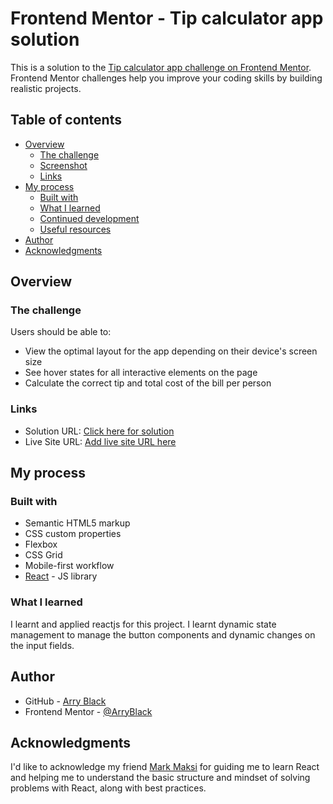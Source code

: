 # Frontend Mentor - Tip calculator app solution

This is a solution to the [Tip calculator app challenge on Frontend Mentor](https://www.frontendmentor.io/challenges/tip-calculator-app-ugJNGbJUX). Frontend Mentor challenges help you improve your coding skills by building realistic projects.

## Table of contents

- [Overview](#overview)
  - [The challenge](#the-challenge)
  - [Screenshot](#screenshot)
  - [Links](#links)
- [My process](#my-process)
  - [Built with](#built-with)
  - [What I learned](#what-i-learned)
  - [Continued development](#continued-development)
  - [Useful resources](#useful-resources)
- [Author](#author)
- [Acknowledgments](#acknowledgments)


## Overview

### The challenge

Users should be able to:

- View the optimal layout for the app depending on their device's screen size
- See hover states for all interactive elements on the page
- Calculate the correct tip and total cost of the bill per person


### Links

- Solution URL: [Click here for solution](https://github.com/ArryBlack/Tip-Calculator-React)
- Live Site URL: [Add live site URL here](https://your-live-site-url.com)

## My process

### Built with

- Semantic HTML5 markup
- CSS custom properties
- Flexbox
- CSS Grid
- Mobile-first workflow
- [React](https://reactjs.org/) - JS library



### What I learned

I learnt and applied reactjs for this project. I learnt dynamic state management to manage the button components and dynamic changes on the input fields.



## Author

- GitHub - [Arry Black](https://github.com/ArryBlack)
- Frontend Mentor - [@ArryBlack](https://www.frontendmentor.io/profile/ArryBlack)


## Acknowledgments

I'd like to acknowledge my friend [Mark Maksi](https://github.com/mmaksi) for guiding me to learn React and helping me to understand the basic structure and mindset of solving problems with React, along with best practices.

